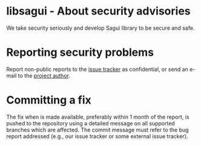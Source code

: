 # libsagui - About security advisories

We take security seriously and develop Sagui library to be secure and safe.

# Reporting security problems

Report non-public reports to the [issue tracker](https://github.com/risoflora/libsagui/issues) as confidential, or send an e-mail to the [project author](mailto:silvioprog@gmail.com).

# Committing a fix

The fix when is made available, preferably within 1 month of the report, is pushed to the repository using a detailed message on all supported branches which are affected. The commit message must refer to the bug report addressed (e.g., our issue tracker or some external issue tracker).
